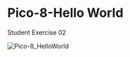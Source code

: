 # Pico-8-Hello World
 Student Exercise 02

![Pico-8_HelloWorld](https://user-images.githubusercontent.com/43956936/70329020-b01bc080-183a-11ea-923d-4a55b9e1a0c1.JPG)
